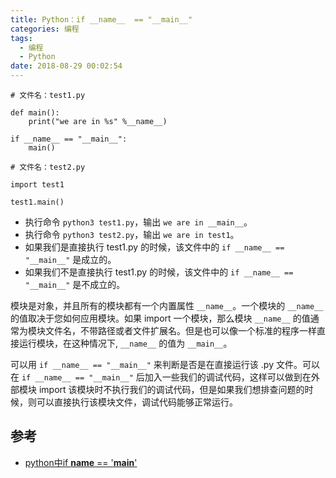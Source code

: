 ```yaml
---
title: Python：if __name__  == "__main__"
categories: 编程
tags:
  - 编程
  - Python
date: 2018-08-29 00:02:54
---
```


```
# 文件名：test1.py

def main():
    print("we are in %s" %__name__)

if __name__ == "__main__":
    main()
```

```
# 文件名：test2.py

import test1

test1.main()
```

- 执行命令 `python3 test1.py`，输出 `we are in __main__`。
- 执行命令 `python3 test2.py`，输出 `we are in test1`。
- 如果我们是直接执行 test1.py 的时候，该文件中的 `if __name__ == "__main__"` 是成立的。
- 如果我们不是直接执行 test1.py 的时候，该文件中的 `if __name__ == "__main__"` 是不成立的。

模块是对象，并且所有的模块都有一个内置属性 `__name__`。一个模块的 `__name__` 的值取决于您如何应用模块。如果 import 一个模块，那么模块 `__name__` 的值通常为模块文件名，不带路径或者文件扩展名。但是也可以像一个标准的程序一样直接运行模块，在这种情况下, `__name__` 的值为 `__main__`。

可以用 `if __name__ == "__main__"` 来判断是否是在直接运行该 .py 文件。可以在 `if __name__ == "__main__"` 后加入一些我们的调试代码，这样可以做到在外部模块 import 该模块时不执行我们的调试代码，但是如果我们想排查问题的时候，则可以直接执行该模块文件，调试代码能够正常运行。

## 参考
- [python中if __name__ == '__main__'](https://www.cnblogs.com/kex1n/p/5975575.html)

